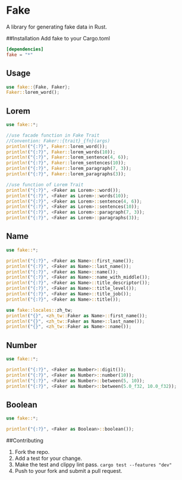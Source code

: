 # Fake
A library for generating fake data in Rust.

##Installation
Add fake to your Cargo.toml
```toml
[dependencies]
fake = "*"
```
## Usage
```rust
use fake::{Fake, Faker};
Faker::lorem_word();
```
## Lorem
```rust
use fake::*;

//use facade function in Fake Trait
//Convention: Faker::{trait}_{fn}(args)
println!("{:?}", Faker::lorem_word());
println!("{:?}", Faker::lorem_words(10));
println!("{:?}", Faker::lorem_sentence(4, 6));
println!("{:?}", Faker::lorem_sentences(10));
println!("{:?}", Faker::lorem_paragraph(7, 3));
println!("{:?}", Faker::lorem_paragraphs(3));

//use function of Lorem Trait
println!("{:?}", <Faker as Lorem>::word());
println!("{:?}", <Faker as Lorem>::words(10));
println!("{:?}", <Faker as Lorem>::sentence(4, 6));
println!("{:?}", <Faker as Lorem>::sentences(10));
println!("{:?}", <Faker as Lorem>::paragraph(7, 3));
println!("{:?}", <Faker as Lorem>::paragraphs(3));
```
## Name
```rust
use fake::*;

println!("{:?}", <Faker as Name>::first_name());
println!("{:?}", <Faker as Name>::last_name());
println!("{:?}", <Faker as Name>::name());
println!("{:?}", <Faker as Name>::name_with_middle());
println!("{:?}", <Faker as Name>::title_descriptor());
println!("{:?}", <Faker as Name>::title_level());
println!("{:?}", <Faker as Name>::title_job());
println!("{:?}", <Faker as Name>::title());

use fake::locales::zh_tw;
println!("{}", <zh_tw::Faker as Name>::first_name());
println!("{}", <zh_tw::Faker as Name>::last_name());
println!("{}", <zh_tw::Faker as Name>::name());
```
## Number
```rust
use fake::*;

println!("{:?}", <Faker as Number>::digit());
println!("{:?}", <Faker as Number>::number(10));
println!("{:?}", <Faker as Number>::between(5, 10));
println!("{:?}", <Faker as Number>::between(5.0_f32, 10.0_f32));
```
## Boolean
```rust
use fake::*;

println!("{:?}", <Faker as Boolean>::boolean());
```

##Contributing
1. Fork the repo.
3. Add a test for your change.
4. Make the test and clippy lint pass. `cargo test --features "dev"`
5. Push to your fork and submit a pull request.
